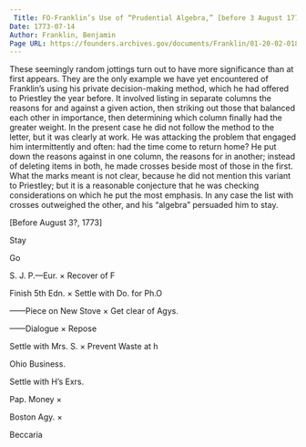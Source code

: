 ```yaml
---
 Title: FO-Franklin’s Use of “Prudential Algebra,” [before 3 August 1773?]
Date: 1773-07-14
Author: Franklin, Benjamin
Page URL: https://founders.archives.gov/documents/Franklin/01-20-02-0183
---
```


These seemingly random jottings turn out to have more significance than at first appears. They are the only example we have yet encountered of Franklin’s using his private decision-making method, which he had offered to Priestley the year before. It involved listing in separate columns the reasons for and against a given action, then striking out those that balanced each other in importance, then determining which column finally had the greater weight. In the present case he did not follow the method to the letter, but it was clearly at work. He was attacking the problem that engaged him intermittently and often: had the time come to return home? He put down the reasons against in one column, the reasons for in another; instead of deleting items in both, he made crosses beside most of those in the first. What the marks meant is not clear, because he did not mention this variant to Priestley; but it is a reasonable conjecture that he was checking considerations on which he put the most emphasis. In any case the list with crosses outweighed the other, and his “algebra” persuaded him to stay.
 
[Before August 3?, 1773]


Stay

  Go


S. J. P.—Eur.
×
Recover of F


Finish 5th Edn.
×
Settle with Do. for Ph.O


——Piece on New Stove
×
Get clear of Agys.


——Dialogue
×
Repose


Settle with Mrs. S.
×
Prevent Waste at h



Ohio Business.

Settle with H’s Exrs.


Pap. Money
×



Boston Agy.
×



Beccaria





